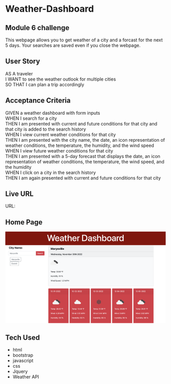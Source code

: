 # Weather-Dashboard
## Module 6 challenge
This webpage allows you to get weather of a city and a forcast for the next 5 days. Your searches are saved even if you close the webpage.

## User Story
AS A traveler    
I WANT to see the weather outlook for multiple cities      
SO THAT I can plan a trip accordingly      

## Acceptance Criteria
GIVEN a weather dashboard with form inputs       
WHEN I search for a city       
THEN I am presented with current and future conditions for that city and that city is added to the search history      
WHEN I view current weather conditions for that city       
THEN I am presented with the city name, the date, an icon representation of weather conditions, the temperature, the humidity, and the wind speed      
WHEN I view future weather conditions for that city       
THEN I am presented with a 5-day forecast that displays the date, an icon representation of weather conditions, the temperature, the wind speed, and the humidity      
WHEN I click on a city in the search history      
THEN I am again presented with current and future conditions for that city      

## Live URL
URL:


## Home Page
![Image of homepage](./Assets/homepage.png)

## Tech Used
* html
* bootstrap
* javascript
* css
* Jquery
* Weather API
